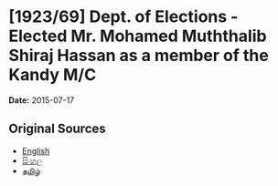 # [1923/69] Dept. of Elections - Elected Mr. Mohamed Muththalib Shiraj Hassan as a member of the Kandy M/C

**Date:** 2015-07-17

## Original Sources

- [English](https://documents.gov.lk/view/extra-gazettes/2015/7/1923-69_E.pdf)
- [සිංහල](https://documents.gov.lk/view/extra-gazettes/2015/7/1923-69_S.pdf)
- [தமிழ்](https://documents.gov.lk/view/extra-gazettes/2015/7/1923-69_T.pdf)
